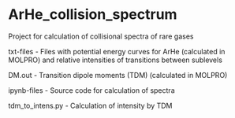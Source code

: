 # ArHe_collision_spectrum
 Project for calculation of collisional spectra of rare gases


txt-files - Files with potential energy curves for ArHe (calculated in MOLPRO) and relative intensities of transitions between sublevels

DM.out - Transition dipole moments (TDM) (calculated in MOLPRO)

ipynb-files - Source code for calculation of spectra

tdm_to_intens.py - Calculation of intensity by TDM
